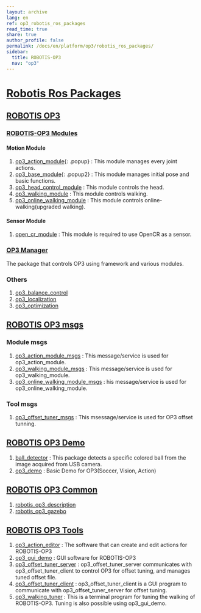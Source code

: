 ```yaml
---
layout: archive
lang: en
ref: op3_robotis_ros_packages
read_time: true
share: true
author_profile: false
permalink: /docs/en/platform/op3/robotis_ros_packages/
sidebar:
  title: ROBOTIS-OP3
  nav: "op3"
---
```


<div style="counter-reset: h1 3"></div>

# [Robotis Ros Packages](#robotis-ros-packages)

## [ROBOTIS OP3](#robotis-op3)

### [ROBOTIS-OP3 Modules]
#### Motion Module
1. [op3_action_module]{: .popup} : This module manages every joint actions.  
2. [op3_base_module]{: .popup2} : This module manages initial pose and basic functions.  
3. [op3_head_control_module] : This module controls the head.  
4. [op3_walking_module] : This module controls walking.  
5. [op3_online_walking_module] : This module controls online-walking(upgraded walking).

#### Sensor Module
1. [open_cr_module] : This module is required to use OpenCR as a sensor.  

### [OP3 Manager]
The package that controls OP3 using framework and various modules.   

### Others
1. [op3_balance_control]
2. [op3_localization]
3. [op3_optimization]


## [ROBOTIS OP3 msgs](#robotis-op3-msgs)

### Module msgs
1. [op3_action_module_msgs] : This message/service is used for op3_action_module.  
2. [op3_walking_module_msgs] : This message/service is used for op3_walking_module.
3. [op3_online_walking_module_msgs] : his message/service is used for op3_online_walking_module.  


### Tool msgs
1. [op3_offset_tuner_msgs] : This msessage/service is used for OP3 offset tunning.  

## [ROBOTIS OP3 Demo](#robotis-op3-Demo)

1. [ball_detector] : This package detects a specific colored ball from the image acquired from USB camera.
2. [op3_demo] : Basic Demo for OP3(Soccer, Vision, Action)


## [ROBOTIS OP3 Common](#robotis-op3-common)

1. [robotis_op3_description]
2. [robotis_op3_gazebo]

## [ROBOTIS OP3 Tools](#robotis-op3-tools)

1. [op3_action_editor] : The software that can create and edit actions for ROBOTIS-OP3  
2. [op3_gui_demo] : GUI software for ROBOTIS-OP3  
3. [op3_offset_tuner_server] : op3_offset_tuner_server communicates with op3_offset_tuner_client to control OP3 for offset tuning, and manages tuned offset file.   
4. [op3_offset_tuner_client] : op3_offset_tuner_client is a GUI program to communicate with op3_offset_tuner_server for offset tuning.  
5. [op3_walking_tuner] : This is a terminal program for tuning the walking of ROBOTIS-OP3. Tuning is also possible using op3_gui_demo.






[ROBOTIS-OP3 Modules]: [ROBOTIS-OP3-Modules.md]
[op3_action_module]: /docs/en/platform/op3/op3_files/op3_action_module/
[op3_base_module]: [op3_base_module.md]
[op3_head_control_module]: [op3_head_control_module.md]
[op3_walking_module]: [op3_walking_module.md]
[op3_online_walking_module]: [op3_online_walking_module.md]
[open_cr_module]: [open_cr_module.md]
[Op3 Manager]: [op3_manager.md]
[op3_balance_control]: [op3_balance_control.md]
[op3_localization]: [op3_localization.md]
[op3_optimization]: [op3_optimization.md]

[op3_action_module_msgs]: [op3_action_module_msgs.md]
[op3_walking_module_msgs]: [op3_walking_module_msgs.md]
[op3_online_walking_module_msgs]: [op3_online_walking_module_msgs.md]
[op3_offset_tuner_msgs]: [op3_offset_tuner_msgs.md]



[ball_detector]: [op3_ball_detector.md]
[op3_demo]: [op3_demo.md]


[robotis_op3_description]: https://github.com/ROBOTIS-GIT/ROBOTIS-Documents/wiki/robotis_op3_description
[robotis_op3_gazebo]: https://github.com/ROBOTIS-GIT/ROBOTIS-Documents/wiki/robotis_op3_gazebo


[op3_action_editor]: [op3_action_editor.md]
[op3_gui_demo]: [op3_gui_demo.md]
[op3_offset_tuner_server]: [op3_offset_tuner_server.md]
[op3_offset_tuner_client]: [op3_offset_tuner_client.md]
[op3_walking_tuner]: [op3_walking_tuner.md]
